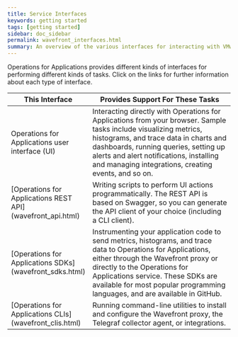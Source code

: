 ```yaml
---
title: Service Interfaces
keywords: getting started
tags: [getting started]
sidebar: doc_sidebar
permalink: wavefront_interfaces.html
summary: An overview of the various interfaces for interacting with VMware Aria Operations for Applications (formerly known as Tanzu Observability by Wavefront).
---
```


Operations for Applications provides different kinds of interfaces for performing different kinds of tasks. Click on the links for further information about each type of interface.

<table>
<colgroup>
<col width="30%"/>
<col width="70%"/>
</colgroup>
<thead>
<tr><th>This Interface</th><th>Provides Support For These Tasks</th></tr>
</thead>
<tbody>
<tr>
<td markdown="span">Operations for Applications user interface (UI)</td>
<td>Interacting directly with Operations for Applications from your browser. Sample tasks include visualizing metrics, histograms, and trace data in charts and dashboards, running queries, setting up alerts and alert notifications, installing and managing integrations, creating events, and so on.
</td>
</tr>
<tr>
<td markdown="span">[Operations for Applications REST API](wavefront_api.html) </td>
<td markdown="span">Writing scripts to perform UI actions programmatically. The REST API is based on Swagger, so you can generate the API client of your choice (including a CLI client).</td>
</tr>
<tr>
<td markdown="span">[Operations for Applications SDKs](wavefront_sdks.html)</td>
<td markdown="span">Instrumenting your application code to send metrics, histograms, and trace data to Operations for Applications, either through the Wavefront proxy or directly to the Operations for Applications service. These SDKs are available for most popular programming languages, and are available in GitHub.</td>
</tr>
<tr>
<td markdown="span">[Operations for Applications CLIs](wavefront_clis.html)</td>
<td markdown="span">Running command-line utilities to install and configure the Wavefront proxy, the Telegraf collector agent, or integrations.</td>
</tr>
</tbody>
</table>
